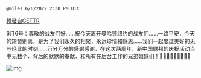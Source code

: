 
`@miles 6/6/2022 2:30 PM UTC`

[轉發自GETTR](https://gettr.com/post/p1cwij94054)

 6月6号：尊敬的战友们好……祝今天离开曼哈顿纽约的战友们……一路平安，今天的短暂别离，是为了我们永久的相聚，永远珍惜和感恩……我们一起度过美好的无与伦比的时刻……万分万分的感谢感谢，在这次两周年．新中国联邦的庆祝活动当中无数个．背后的默默的奉献．和所有在后台工作的兄弟姐妹们！🙏🙏🙏🙏🙏🙏🙏🙏🙏

![img](https://media.gettr.com/group15/getter/2022/06/06/14/2593d7f8-cfd7-83d0-391b-e26bb67630bd/out.jpg)
